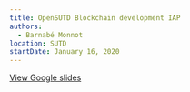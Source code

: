 ```yaml
---
title: OpenSUTD Blockchain development IAP
authors:
  - Barnabé Monnot
location: SUTD
startDate: January 16, 2020
---
```


[View Google slides](https://docs.google.com/presentation/d/10LR57HTiSs-8pBpNeXKoJ13zOPxzOrLI8Avs3FSDsz0/edit?usp=sharing)
